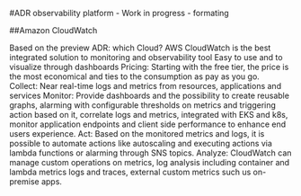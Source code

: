 #ADR observability platform - Work in progress - formating
 
##Amazon CloudWatch

Based on the preview ADR: which Cloud? AWS CloudWatch is the best integrated solution to monitoring and observability tool
Easy to use and to visualize through dashboards
Pricing: Starting with the free tier, the price is the most economical and ties to the consumption as pay as you go.  
Collect: Near real-time logs and metrics from resources, applications and services 
Monitor: Provide dashboards and the possibility to create reusable graphs, alarming with configurable thresholds on metrics and triggering action based on it, correlate logs and metrics, integrated with EKS and k8s, monitor application endpoints and client side performance to enhance end users experience. 
Act: Based on the monitored metrics and logs, it is possible to automate actions like autoscaling and executing actions via lambda functions or alarming through SNS topics.
Analyze: CloudWatch can manage custom operations on metrics, log analysis including container and lambda metrics logs and traces, external custom metrics such us on-premise apps. 
